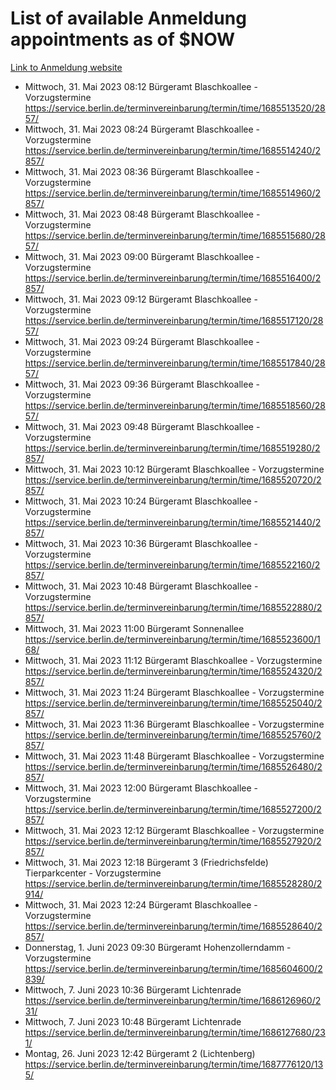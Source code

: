 # List of available Anmeldung appointments as of $NOW
[Link to Anmeldung website](https://service.berlin.de/terminvereinbarung/termin/tag.php?termin=1&anliegen[]=120686&dienstleisterlist=122210,122217,327316,122219,327312,122227,327314,122231,327346,122243,327348,122254,122252,329742,122260,329745,122262,329748,122271,327278,122273,327274,122277,327276,330436,122280,327294,122282,327290,122284,327292,122291,327270,122285,327266,122286,327264,122296,327268,150230,329760,122297,327286,122294,327284,122312,329763,122314,329775,122304,327330,122311,327334,122309,327332,317869,122281,327352,122279,329772,122283,122276,327324,122274,327326,122267,329766,122246,327318,122251,327320,122257,327322,122208,327298,122226,327300&herkunft=http%3A%2F%2Fservice.berlin.de%2Fdienstleistung%2F120686%2F)
- Mittwoch, 31. Mai 2023 08:12 Bürgeramt Blaschkoallee - Vorzugstermine https://service.berlin.de/terminvereinbarung/termin/time/1685513520/2857/
- Mittwoch, 31. Mai 2023 08:24 Bürgeramt Blaschkoallee - Vorzugstermine https://service.berlin.de/terminvereinbarung/termin/time/1685514240/2857/
- Mittwoch, 31. Mai 2023 08:36 Bürgeramt Blaschkoallee - Vorzugstermine https://service.berlin.de/terminvereinbarung/termin/time/1685514960/2857/
- Mittwoch, 31. Mai 2023 08:48 Bürgeramt Blaschkoallee - Vorzugstermine https://service.berlin.de/terminvereinbarung/termin/time/1685515680/2857/
- Mittwoch, 31. Mai 2023 09:00 Bürgeramt Blaschkoallee - Vorzugstermine https://service.berlin.de/terminvereinbarung/termin/time/1685516400/2857/
- Mittwoch, 31. Mai 2023 09:12 Bürgeramt Blaschkoallee - Vorzugstermine https://service.berlin.de/terminvereinbarung/termin/time/1685517120/2857/
- Mittwoch, 31. Mai 2023 09:24 Bürgeramt Blaschkoallee - Vorzugstermine https://service.berlin.de/terminvereinbarung/termin/time/1685517840/2857/
- Mittwoch, 31. Mai 2023 09:36 Bürgeramt Blaschkoallee - Vorzugstermine https://service.berlin.de/terminvereinbarung/termin/time/1685518560/2857/
- Mittwoch, 31. Mai 2023 09:48 Bürgeramt Blaschkoallee - Vorzugstermine https://service.berlin.de/terminvereinbarung/termin/time/1685519280/2857/
- Mittwoch, 31. Mai 2023 10:12 Bürgeramt Blaschkoallee - Vorzugstermine https://service.berlin.de/terminvereinbarung/termin/time/1685520720/2857/
- Mittwoch, 31. Mai 2023 10:24 Bürgeramt Blaschkoallee - Vorzugstermine https://service.berlin.de/terminvereinbarung/termin/time/1685521440/2857/
- Mittwoch, 31. Mai 2023 10:36 Bürgeramt Blaschkoallee - Vorzugstermine https://service.berlin.de/terminvereinbarung/termin/time/1685522160/2857/
- Mittwoch, 31. Mai 2023 10:48 Bürgeramt Blaschkoallee - Vorzugstermine https://service.berlin.de/terminvereinbarung/termin/time/1685522880/2857/
- Mittwoch, 31. Mai 2023 11:00 Bürgeramt Sonnenallee https://service.berlin.de/terminvereinbarung/termin/time/1685523600/168/
- Mittwoch, 31. Mai 2023 11:12 Bürgeramt Blaschkoallee - Vorzugstermine https://service.berlin.de/terminvereinbarung/termin/time/1685524320/2857/
- Mittwoch, 31. Mai 2023 11:24 Bürgeramt Blaschkoallee - Vorzugstermine https://service.berlin.de/terminvereinbarung/termin/time/1685525040/2857/
- Mittwoch, 31. Mai 2023 11:36 Bürgeramt Blaschkoallee - Vorzugstermine https://service.berlin.de/terminvereinbarung/termin/time/1685525760/2857/
- Mittwoch, 31. Mai 2023 11:48 Bürgeramt Blaschkoallee - Vorzugstermine https://service.berlin.de/terminvereinbarung/termin/time/1685526480/2857/
- Mittwoch, 31. Mai 2023 12:00 Bürgeramt Blaschkoallee - Vorzugstermine https://service.berlin.de/terminvereinbarung/termin/time/1685527200/2857/
- Mittwoch, 31. Mai 2023 12:12 Bürgeramt Blaschkoallee - Vorzugstermine https://service.berlin.de/terminvereinbarung/termin/time/1685527920/2857/
- Mittwoch, 31. Mai 2023 12:18 Bürgeramt 3 (Friedrichsfelde) Tierparkcenter - Vorzugstermine https://service.berlin.de/terminvereinbarung/termin/time/1685528280/2914/
- Mittwoch, 31. Mai 2023 12:24 Bürgeramt Blaschkoallee - Vorzugstermine https://service.berlin.de/terminvereinbarung/termin/time/1685528640/2857/
- Donnerstag, 1. Juni 2023 09:30 Bürgeramt Hohenzollerndamm - Vorzugstermine https://service.berlin.de/terminvereinbarung/termin/time/1685604600/2839/
- Mittwoch, 7. Juni 2023 10:36 Bürgeramt Lichtenrade https://service.berlin.de/terminvereinbarung/termin/time/1686126960/231/
- Mittwoch, 7. Juni 2023 10:48 Bürgeramt Lichtenrade https://service.berlin.de/terminvereinbarung/termin/time/1686127680/231/
- Montag, 26. Juni 2023 12:42 Bürgeramt 2 (Lichtenberg) https://service.berlin.de/terminvereinbarung/termin/time/1687776120/135/
